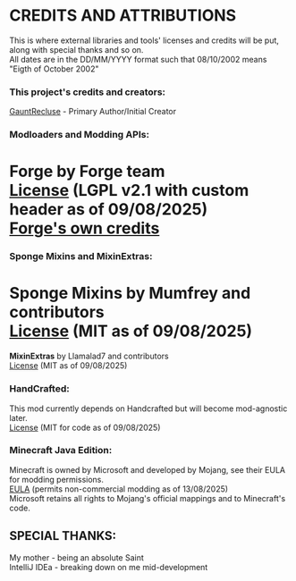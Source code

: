 CREDITS AND ATTRIBUTIONS
=======
This is where external libraries and tools' licenses and credits will be put, along with special thanks and so on.  
All dates are in the DD/MM/YYYY format such that 08/10/2002 means "Eigth of October 2002"

### This project's credits and creators:
[GauntRecluse](https://github.com/MildestToucan) - Primary Author/Initial Creator  


### Modloaders and Modding APIs:
**Forge** by Forge team  
[License](https://github.com/MinecraftForge/MinecraftForge/blob/0.21.x/LICENSE.txt) (LGPL v2.1 with custom header as of 09/08/2025)  
[Forge's own credits](https://github.com/MinecraftForge/MinecraftForge/blob/1.20.1/CREDITS.txt)  
==  

### Sponge Mixins and MixinExtras:
**Sponge Mixins** by Mumfrey and contributors  
[License](https://github.com/SpongePowered/Mixin/blob/master/LICENSE.txt) (MIT as of 09/08/2025)  
==  
**MixinExtras** by Llamalad7 and contributors  
[License](https://github.com/LlamaLad7/MixinExtras/blob/master/LICENSE) (MIT as of 09/08/2025)  


### HandCrafted:  
This mod currently depends on Handcrafted but will become mod-agnostic later.  
[License](https://github.com/terrarium-earth/Handcrafted/blob/1.20.1/LICENSE) (MIT for code as of 09/08/2025)


### Minecraft Java Edition:  
Minecraft is owned by Microsoft and developed by Mojang, see their EULA for modding permissions.  
[EULA](https://www.minecraft.net/en-us/eula) (permits non-commercial modding as of 13/08/2025)  
Microsoft retains all rights to Mojang's official mappings and to Minecraft's code.

## SPECIAL THANKS:
My mother - being an absolute Saint  
IntelliJ IDEa - breaking down on me mid-development